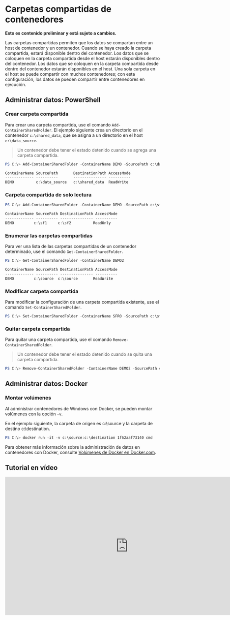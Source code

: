 



# Carpetas compartidas de contenedores

**Esto es contenido preliminar y está sujeto a cambios.**

Las carpetas compartidas permiten que los datos se compartan entre un host de contenedor y un contenedor. Cuando se haya creado la carpeta compartida, estará disponible dentro del contenedor. Los datos que se coloquen en la carpeta compartida desde el host estarán disponibles dentro del contenedor. Los datos que se coloquen en la carpeta compartida desde dentro del contenedor estarán disponibles en el host. Una sola carpeta en el host se puede compartir con muchos contenedores; con esta configuración, los datos se pueden compartir entre contenedores en ejecución.

## Administrar datos: PowerShell

### Crear carpeta compartida

Para crear una carpeta compartida, use el comando `Add-ContainerSharedFolder`. El ejemplo siguiente crea un directorio en el contenedor `c:\shared_data`, que se asigna a un directorio en el host `c:\data_source`.

> Un contenedor debe tener el estado detenido cuando se agrega una carpeta compartida.

```powershell
PS C:\> Add-ContainerSharedFolder -ContainerName DEMO -SourcePath c:\data_source -DestinationPath c:\shared_data

ContainerName SourcePath       DestinationPath AccessMode
------------- ----------       --------------- ----------
DEMO          c:\data_source   c:\shared_data  ReadWrite
```

### Carpeta compartida de solo lectura

```powershell
PS C:\> Add-ContainerSharedFolder -ContainerName DEMO -SourcePath c:\sf1 -DestinationPath c:\sf2 -AccessMode ReadOnly

ContainerName SourcePath DestinationPath AccessMode
------------- ---------- --------------- ----------
DEMO         c:\sf1     c:\sf2          ReadOnly
```

### Enumerar las carpetas compartidas

Para ver una lista de las carpetas compartidas de un contenedor determinado, use el comando `Get-ContainerSharedFolder`.

```powershell
PS C:\> Get-ContainerSharedFolder -ContainerName DEMO2

ContainerName SourcePath DestinationPath AccessMode
------------- ---------- --------------- ----------
DEMO         c:\source  c:\source       ReadWrite
```

### Modificar carpeta compartida

Para modificar la configuración de una carpeta compartida existente, use el comando `Set-ContainerSharedFolder`.

```powershell
PS C:\> Set-ContainerSharedFolder -ContainerName SFRO -SourcePath c:\sf1 -DestinationPath c:\sf1
```

### Quitar carpeta compartida

Para quitar una carpeta compartida, use el comando `Remove-ContainerSharedFolder`.

> Un contenedor debe tener el estado detenido cuando se quita una carpeta compartida.

```powershell
PS C:\> Remove-ContainerSharedFolder -ContainerName DEMO2 -SourcePath c:\source -DestinationPath c:\source
```
## Administrar datos: Docker

### Montar volúmenes

Al administrar contenedores de Windows con Docker, se pueden montar volúmenes con la opción `-v`.

En el ejemplo siguiente, la carpeta de origen es c:\source y la carpeta de destino c:\destination.

```powershell
PS C:\> docker run -it -v c:\source:c:\destination 1f62aaf73140 cmd
```

Para obtener más información sobre la administración de datos en contenedores con Docker, consulte [Volúmenes de Docker en Docker.com](https://docs.docker.com/userguide/dockervolumes/).

## Tutorial en vídeo

<iframe src="https://channel9.msdn.com/Blogs/containers/Container-Fundamentals--Part-3-Shared-Folders/player" width="800" height="450"  allowFullScreen="true" frameBorder="0" scrolling="no"></iframe>



<!--HONumber=Feb16_HO3-->
